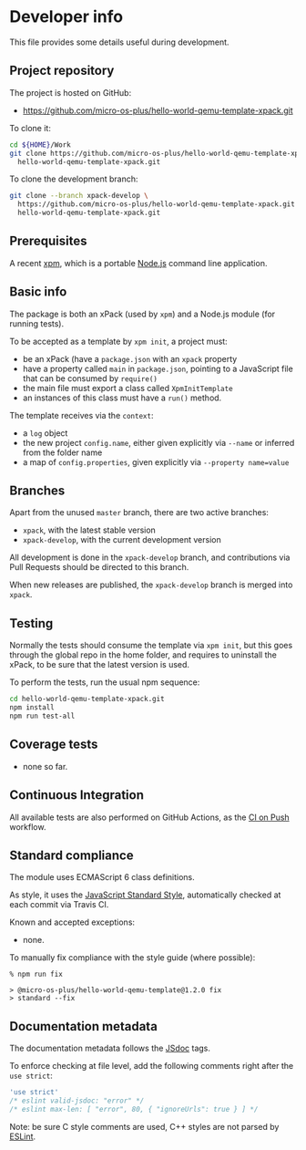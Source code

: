 # Developer info

This file provides some details useful during development.

## Project repository

The project is hosted on GitHub:

- <https://github.com/micro-os-plus/hello-world-qemu-template-xpack.git>

To clone it:

```sh
cd ${HOME}/Work
git clone https://github.com/micro-os-plus/hello-world-qemu-template-xpack.git \
  hello-world-qemu-template-xpack.git
```

To clone the development branch:

```sh
git clone --branch xpack-develop \
  https://github.com/micro-os-plus/hello-world-qemu-template-xpack.git \
  hello-world-qemu-template-xpack.git
```

## Prerequisites

A recent [xpm](https://xpack.github.io/xpm/), which is a portable
[Node.js](https://nodejs.org/) command line application.

## Basic info

The package is both an xPack (used by `xpm`) and a Node.js module (for
running tests).

To be accepted as a template by `xpm init`, a project must:

- be an xPack (have a `package.json` with an `xpack` property
- have a property called `main` in `package.json`, pointing to a JavaScript
  file that can be consumed by `require()`
- the main file must export a class called `XpmInitTemplate`
- an instances of this class must have a `run()` method.

The template receives via the `context`:

- a `log` object
- the new project `config.name`, either given explicitly via
  `--name` or inferred from the folder name
- a map of `config.properties`, given explicitly via `--property name=value`

## Branches

Apart from the unused `master` branch, there are two active branches:

- `xpack`, with the latest stable version
- `xpack-develop`, with the current development version

All development is done in the `xpack-develop` branch, and contributions via
Pull Requests should be directed to this branch.

When new releases are published, the `xpack-develop` branch is merged
into `xpack`.

## Testing

Normally the tests should consume the template via `xpm init`, but
this goes through the global repo in the home folder, and requires to
uninstall the xPack, to be sure that the latest version is used.

To perform the tests, run the usual npm sequence:

```sh
cd hello-world-qemu-template-xpack.git
npm install
npm run test-all
```

## Coverage tests

- none so far.

## Continuous Integration

All available tests are also performed on GitHub Actions, as the
[CI on Push](https://github.com/micro-os-plus/hello-world-qemu-template-xpack/actions/workflows/ci.yml)
workflow.

## Standard compliance

The module uses ECMAScript 6 class definitions.

As style, it uses the [JavaScript Standard Style](https://standardjs.com/),
automatically checked at each commit via Travis CI.

Known and accepted exceptions:

- none.

To manually fix compliance with the style guide (where possible):

```console
% npm run fix

> @micro-os-plus/hello-world-qemu-template@1.2.0 fix
> standard --fix

```

## Documentation metadata

The documentation metadata follows the [JSdoc](http://usejsdoc.org) tags.

To enforce checking at file level, add the following comments right after
the `use strict`:

```js
'use strict'
/* eslint valid-jsdoc: "error" */
/* eslint max-len: [ "error", 80, { "ignoreUrls": true } ] */
```

Note: be sure C style comments are used, C++ styles are not parsed by
[ESLint](http://eslint.org).
